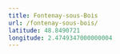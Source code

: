 ```yaml
---
title: Fontenay-sous-Bois
url: /fontenay-sous-bois/
latitude: 48.8490721
longitude: 2.4749347000000004
---
```

